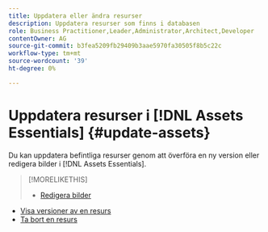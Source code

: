 ```yaml
---
title: Uppdatera eller ändra resurser
description: Uppdatera resurser som finns i databasen
role: Business Practitioner,Leader,Administrator,Architect,Developer
contentOwner: AG
source-git-commit: b3fea5209fb29409b3aae5970fa30505f8b5c22c
workflow-type: tm+mt
source-wordcount: '39'
ht-degree: 0%

---
```



# Uppdatera resurser i [!DNL Assets Essentials] {#update-assets}

Du kan uppdatera befintliga resurser genom att överföra en ny version eller redigera bilder i [!DNL Assets Essentials].

<!-- TBD: Discard this article if not too much unique content for it.
Merge the update asset part in manage assets or upload assets.
Edit images article.
Link to versioning once an asset is updated.
-->

>[!MORELIKETHIS]
>
>* [Redigera bilder](edit-images.md)
* [Visa versioner av en resurs](navigate-view.md#view-versions)
* [Ta bort en resurs](manage-organize.md#delete-assets)

